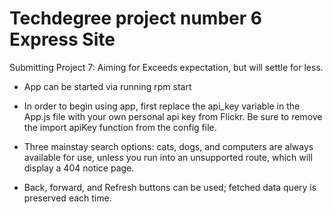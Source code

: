 # Techdegree project number 6 Express Site

Submitting Project 7: Aiming for Exceeds expectation, but will settle for less.

* App can be started via running rpm start

* In order to begin using app, first replace the api_key variable in the App.js file with your own personal api key from Flickr. Be sure to remove the import apiKey function from the config file.

* Three mainstay search options: cats, dogs, and computers are always available for use, unless you run into an unsupported route, which will display a 404 notice page.

* Back, forward, and Refresh buttons can be used; fetched data query is preserved each time.